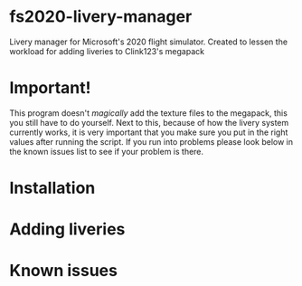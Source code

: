 # fs2020-livery-manager
Livery manager for Microsoft's 2020 flight simulator.
Created to lessen the workload for adding liveries to Clink123's megapack

# Important!
This program doesn't _magically_ add the texture files to the megapack, this you still have to do yourself.
Next to this, because of how the livery system currently works, it is very important that you make sure you put in the right values after running the script.
If you run into problems please look below in the known issues list to see if your problem is there.

# Installation
<todo>

# Adding liveries
<todo>

# Known issues
<todo>

